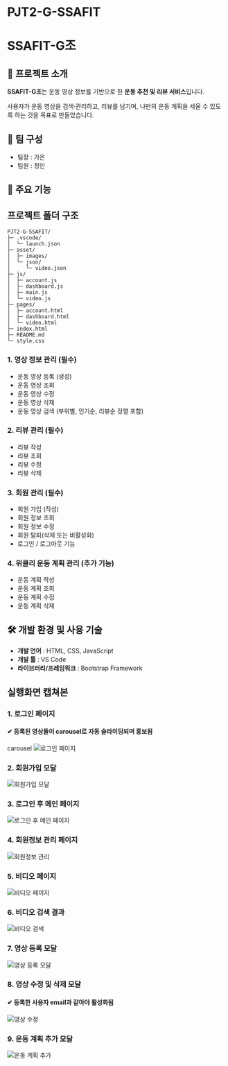 # PJT2-G-SSAFIT
# SSAFIT-G조

## 📌 프로젝트 소개

**SSAFIT-G조**는 운동 영상 정보를 기반으로 한 **운동 추천 및 리뷰 서비스**입니다.

사용자가 운동 영상을 검색·관리하고, 리뷰를 남기며, 나만의 운동 계획을 세울 수 있도록 하는 것을 목표로 만들었습니다.

## 👥 팀 구성

- 팀장 : 가은
- 팀원 : 정인

## 🚀 주요 기능

## 프로젝트 폴더 구조

```text
PJT2-G-SSAFIT/
├─ .vscode/
│  └─ launch.json
├─ asset/
│  ├─ images/
│  └─ json/
│     └─ video.json
├─ js/
│  ├─ account.js
│  ├─ dashboard.js
│  ├─ main.js
│  └─ video.js
├─ pages/
│  ├─ account.html
│  ├─ dashboard.html
│  └─ video.html
├─ index.html
├─ README.md
└─ style.css
```

### 1. 영상 정보 관리 (필수)

- 운동 영상 등록 (생성)
- 운동 영상 조회
- 운동 영상 수정
- 운동 영상 삭제
- 운동 영상 검색 (부위별, 인기순, 리뷰순 정렬 포함)

### 2. 리뷰 관리 (필수)

- 리뷰 작성
- 리뷰 조회
- 리뷰 수정
- 리뷰 삭제

### 3. 회원 관리 (필수)

- 회원 가입 (작성)
- 회원 정보 조회
- 회원 정보 수정
- 회원 탈퇴(삭제 또는 비활성화)
- 로그인 / 로그아웃 기능

### 4. 위클리 운동 계획 관리 (추가 기능)

- 운동 계획 작성
- 운동 계획 조회
- 운동 계획 수정
- 운동 계획 삭제

## 🛠️ 개발 환경 및 사용 기술

- **개발 언어** : HTML, CSS, JavaScript
- **개발 툴** : VS Code
- **라이브러리/프레임워크** : Bootstrap Framework

## 실행화면 캡쳐본

### 1. 로그인 페이지
#### ✔ 등록된 영상들이 carousel로 자동 슬라이딩되며 홍보됨
carousel
![로그인 페이지](https://github.com/user-attachments/assets/984979ab-7bdb-4bb1-bca5-87b3917004a4)

### 2. 회원가입 모달
![회원가입 모달](https://github.com/user-attachments/assets/4f55c021-e128-42b4-9c27-78a0f7b6716f)

### 3. 로그인 후 메인 페이지
![로그인 후 메인 페이지](https://github.com/user-attachments/assets/d506735a-a924-48cf-ab36-1c885bfb8c2e)

### 4. 회원정보 관리 페이지
![회원정보 관리](https://github.com/user-attachments/assets/a313ef0d-91a3-4bf0-90dd-33854520b726)

### 5. 비디오 페이지
![비디오 페이지](https://github.com/user-attachments/assets/28a43ac7-0f60-4308-85e8-0cb7aedc2a41)

### 6. 비디오 검색 결과
![비디오 검색](https://github.com/user-attachments/assets/972fb97d-0b74-4141-8bfd-4721f979aa48)

### 7. 영상 등록 모달
![영상 등록 모달](https://github.com/user-attachments/assets/77588374-ddef-45ba-8450-59e7c0d1321f)

### 8. 영상 수정 및 삭제 모달 
#### ✔ 등록한 사용자 email과 같아야 활성화됨
![영상 수정](https://github.com/user-attachments/assets/e582054a-0b40-4493-bbb4-bab5f2377ed9)

### 9. 운동 계획 추가 모달
![운동 계획 추가](https://github.com/user-attachments/assets/be6b1058-f632-432a-b9bb-a6ee42cf50c7)

